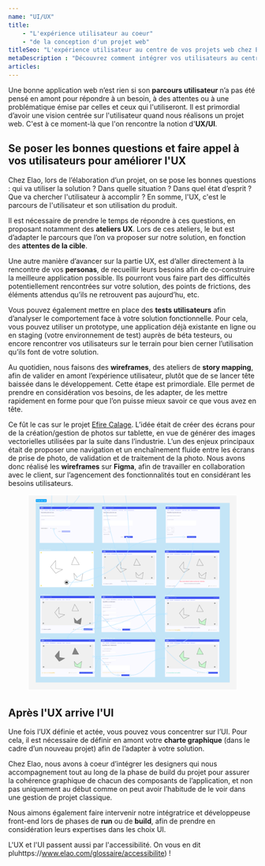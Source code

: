 ```yaml
---
name: "UI/UX"
title:
    - "L'expérience utilisateur au coeur" 
    - "de la conception d'un projet web" 
titleSeo: "L'expérience utilisateur au centre de vos projets web chez Elao"
metaDescription : "Découvrez comment intégrer vos utilisateurs au centre de vos projets web pour une expérience optimale."
articles:
---
```

Une bonne application web n’est rien si son **parcours utilisateur** n’a pas été pensé en amont pour répondre à un besoin, à des attentes ou à une problématique émise par celles et ceux qui l'utiliseront. Il est  primordial d’avoir une vision centrée sur l'utilisateur quand nous réalisons un projet web. C'est à ce moment-là que l'on rencontre la notion d'**UX/UI**.

## Se poser les bonnes questions et faire appel à vos utilisateurs pour améliorer l'UX

Chez Elao, lors de l’élaboration d’un projet, on se pose les bonnes questions : qui va utiliser la solution ? Dans quelle situation ? Dans quel état d’esprit ? Que va chercher l'utilisateur à accomplir ? En somme, l'UX, c'est le parcours de l'utilisateur et son utilisation du produit.

Il est nécessaire de prendre le temps de répondre à ces questions, en proposant notamment des **ateliers UX**. Lors de ces ateliers, le but est d’adapter le parcours que l’on va proposer sur notre solution, en fonction des **attentes de la cible**.

Une autre manière d’avancer sur la partie UX, est d’aller directement à la rencontre de vos **personas**, de recueillir leurs besoins afin de co-construire la meilleure application possible. Ils pourront vous faire part des difficultés potentiellement rencontrées sur votre solution, des points de frictions, des éléments attendus qu’ils ne retrouvent pas aujourd’hu, etc.

Vous pouvez également mettre en place des **tests utilisateurs** afin d’analyser le comportement face à votre solution fonctionnelle. Pour cela, vous pouvez utiliser un prototype, une application déjà existante en ligne ou en staging (votre environnement de test) auprès de béta testeurs, ou encore rencontrer vos utilisateurs sur le terrain pour bien cerner l’utilisation qu’ils font de votre solution.

Au quotidien, nous faisons des **wireframes**, des ateliers de **story mapping**, afin de valider en amont l’expérience utilisateur, plutôt que de se lancer tête baissée dans le développement. Cette étape est primordiale. Elle permet de prendre en considération vos besoins, de les adapter, de les mettre rapidement en forme pour que l’on puisse mieux savoir ce que vous avez en tête.

Ce fût le cas sur le projet [Efire Calage](https://www.elao.com/etudes-de-cas/efire). L’idée était de créer des écrans pour de la création/gestion de photos sur tablette, en vue de générer des images vectorielles utilisées par la suite dans l’industrie. L’un des enjeux principaux était de proposer une navigation et un enchaînement fluide entre les écrans de prise de photo, de validation et de traitement de la photo. Nous avons donc réalisé les **wireframes** sur **Figma**, afin de travailler en collaboration avec le client, sur l’agencement des fonctionnalités tout en considérant les besoins utilisateurs.

<figure>
    <img src="content/images/terms/ui-ux.png" alt="wireframes pour le projet Efire Calage">
</figure>

## Après l'UX arrive l'UI

Une fois l’UX définie et actée, vous pouvez vous concentrer sur l’UI. Pour cela, il est nécessaire de définir en amont votre **charte graphique** (dans le cadre d’un nouveau projet) afin de l’adapter à votre solution.

Chez Elao, nous avons à coeur d’intégrer les designers qui nous accompagnement tout au long de la phase de build du projet pour assurer la cohérence graphique de chacun des composants de l’application, et non pas uniquement au début comme on peut avoir l’habitude de le voir dans une gestion de projet classique.

Nous aimons également faire intervenir notre intégratrice et développeuse front-end lors de phases de **run** ou de **build**, afin de prendre en considération leurs expertises dans les choix UI.

L'UX et l'UI passent aussi par l'accessibilité. On vous en dit pluhttps://www.elao.com/glossaire/accessibilite) !
